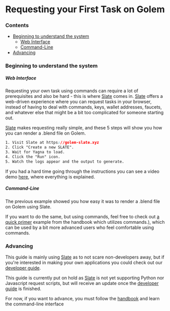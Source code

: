 # Requesting your First Task on Golem

### Contents

- [Beginning to understand the system](#beginning-to-understand-the-system)
  - [Web Interface](#web-interface)
  - [Command-Line](#command-line)
- [Advancing](#advancing)


### Beginning to understand the system

##### Web Interface
Requesting your own task using commands can require a lot of prerequisites and also be hard - this is where [Slate](https://golem-slate.xyz/) comes in. [Slate](https://golem-slate.xyz/) offers a web-driven experience where you can request tasks in your browser, instead of having to deal with commands, keys, wallet addresses, faucets, and whatever else that might be a bit too complicated for someone starting out.

[Slate](https://golem-slate.xyz/) makes requesting really simple, and these 5 steps will show you how you can render a .blend file on Golem.

```css
1. Visit Slate at https://golem-slate.xyz
2. Click "Create a new SLATE".
3. Wait for Yagna to load.
4. Click the "Run" icon.
5. Watch the logs appear and the output to generate.
```

If you had a hard time going through the instructions you can see a video demo [here](https://www.youtube.com/watch?v=ZtcffGY5asY), where everything is explained.
##### Command-Line
The previous example showed you how easy it was to render a .blend file on Golem using Slate.

If you want to do the same, but using commands, feel free to check out [a quick primer](https://handbook.golem.network/requestor-tutorials/flash-tutorial-of-requestor-development) example from the handbook which utilizes commands.), which can be used by a bit more advanced users who feel comfortable using commands.
### Advancing
This guide is mainly using [Slate](https://golem-slate.xyz/) as to not scare non-developers away, but if you're interested in making your own applications you could check out our [developer guide](https://github.com/figurestudios/community-golem-docs/blob/main/developing/developer-guide.md).

This guide is currently put on hold as [Slate](https://golem-slate.xyz/) is not yet supporting Python nor Javascript request scripts, but will receive an update once the [developer guide](https://github.com/figurestudios/community-golem-docs/blob/main/developing/developer-guide.md) is finished.

For now, if you want to advance, you must follow the [handbook](https://handbook.golem.network/requestor-tutorials/flash-tutorial-of-requestor-development) and learn the command-line interface
